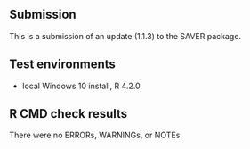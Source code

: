 ## Submission
This is a submission of an update (1.1.3) to the SAVER package. 

## Test environments
* local Windows 10 install, R 4.2.0

## R CMD check results

There were no ERRORs, WARNINGs, or NOTEs.
